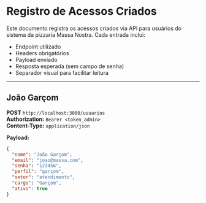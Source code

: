 # Registro de Acessos Criados

Este documento registra os acessos criados via API para usuários do sistema da pizzaria Massa Nostra. Cada entrada inclui:

- Endpoint utilizado
- Headers obrigatórios
- Payload enviado
- Resposta esperada (sem campo de senha)
- Separador visual para facilitar leitura

---

## João Garçom

**POST** `http://localhost:3000/usuarios`  
**Authorization:** `Bearer <token_admin>`  
**Content-Type:** `application/json`

**Payload:**
```json
{
  "nome": "João Garçom",
  "email": "joao@massa.com",
  "senha": "123456",
  "perfil": "garçom",
  "setor": "atendimento",
  "cargo": "Garçom",
  "ativo": true
}
